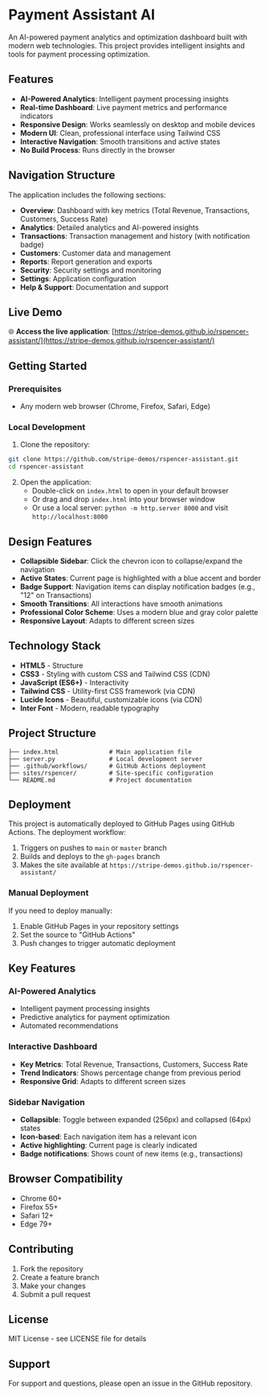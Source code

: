 # Payment Assistant AI

An AI-powered payment analytics and optimization dashboard built with modern web technologies. This project provides intelligent insights and tools for payment processing optimization.

## Features

- **AI-Powered Analytics**: Intelligent payment processing insights
- **Real-time Dashboard**: Live payment metrics and performance indicators
- **Responsive Design**: Works seamlessly on desktop and mobile devices
- **Modern UI**: Clean, professional interface using Tailwind CSS
- **Interactive Navigation**: Smooth transitions and active states
- **No Build Process**: Runs directly in the browser

## Navigation Structure

The application includes the following sections:

- **Overview**: Dashboard with key metrics (Total Revenue, Transactions, Customers, Success Rate)
- **Analytics**: Detailed analytics and AI-powered insights
- **Transactions**: Transaction management and history (with notification badge)
- **Customers**: Customer data and management
- **Reports**: Report generation and exports
- **Security**: Security settings and monitoring
- **Settings**: Application configuration
- **Help & Support**: Documentation and support

## Live Demo

🌐 **Access the live application**: [https://stripe-demos.github.io/rspencer-assistant/](https://stripe-demos.github.io/rspencer-assistant/)

## Getting Started

### Prerequisites

- Any modern web browser (Chrome, Firefox, Safari, Edge)

### Local Development

1. Clone the repository:
```bash
git clone https://github.com/stripe-demos/rspencer-assistant.git
cd rspencer-assistant
```

2. Open the application:
   - Double-click on `index.html` to open in your default browser
   - Or drag and drop `index.html` into your browser window
   - Or use a local server: `python -m http.server 8000` and visit `http://localhost:8000`

## Design Features

- **Collapsible Sidebar**: Click the chevron icon to collapse/expand the navigation
- **Active States**: Current page is highlighted with a blue accent and border
- **Badge Support**: Navigation items can display notification badges (e.g., "12" on Transactions)
- **Smooth Transitions**: All interactions have smooth animations
- **Professional Color Scheme**: Uses a modern blue and gray color palette
- **Responsive Layout**: Adapts to different screen sizes

## Technology Stack

- **HTML5** - Structure
- **CSS3** - Styling with custom CSS and Tailwind CSS (CDN)
- **JavaScript (ES6+)** - Interactivity
- **Tailwind CSS** - Utility-first CSS framework (via CDN)
- **Lucide Icons** - Beautiful, customizable icons (via CDN)
- **Inter Font** - Modern, readable typography

## Project Structure

```
├── index.html              # Main application file
├── server.py               # Local development server
├── .github/workflows/      # GitHub Actions deployment
├── sites/rspencer/         # Site-specific configuration
└── README.md               # Project documentation
```

## Deployment

This project is automatically deployed to GitHub Pages using GitHub Actions. The deployment workflow:

1. Triggers on pushes to `main` or `master` branch
2. Builds and deploys to the `gh-pages` branch
3. Makes the site available at `https://stripe-demos.github.io/rspencer-assistant/`

### Manual Deployment

If you need to deploy manually:

1. Enable GitHub Pages in your repository settings
2. Set the source to "GitHub Actions"
3. Push changes to trigger automatic deployment

## Key Features

### AI-Powered Analytics
- Intelligent payment processing insights
- Predictive analytics for payment optimization
- Automated recommendations

### Interactive Dashboard
- **Key Metrics**: Total Revenue, Transactions, Customers, Success Rate
- **Trend Indicators**: Shows percentage change from previous period
- **Responsive Grid**: Adapts to different screen sizes

### Sidebar Navigation
- **Collapsible**: Toggle between expanded (256px) and collapsed (64px) states
- **Icon-based**: Each navigation item has a relevant icon
- **Active highlighting**: Current page is clearly indicated
- **Badge notifications**: Shows count of new items (e.g., transactions)

## Browser Compatibility

- Chrome 60+
- Firefox 55+
- Safari 12+
- Edge 79+

## Contributing

1. Fork the repository
2. Create a feature branch
3. Make your changes
4. Submit a pull request

## License

MIT License - see LICENSE file for details

## Support

For support and questions, please open an issue in the GitHub repository.
